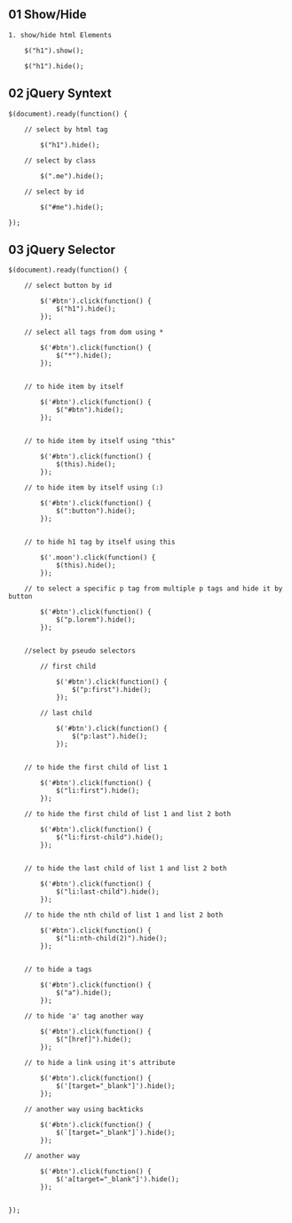 ## 01 Show/Hide

    1. show/hide html Elements

        $("h1").show();

        $("h1").hide();

## 02 jQuery Syntext

    $(document).ready(function() {

        // select by html tag 

            $("h1").hide();

        // select by class

            $(".me").hide();

        // select by id 

            $("#me").hide();
        
    });

## 03 jQuery Selector

    $(document).ready(function() {

        // select button by id

            $('#btn').click(function() {
                $("h1").hide();
            });

        // select all tags from dom using *

            $('#btn').click(function() {
                $("*").hide();
            });


        // to hide item by itself

            $('#btn').click(function() {
                $("#btn").hide();
            });


        // to hide item by itself using "this"

            $('#btn').click(function() {
                $(this).hide();
            });

        // to hide item by itself using (:)

            $('#btn').click(function() {
                $(":button").hide();
            });


        // to hide h1 tag by itself using this

            $('.moon').click(function() {
                $(this).hide();
            });

        // to select a specific p tag from multiple p tags and hide it by button 

            $('#btn').click(function() {
                $("p.lorem").hide();
            });


        //select by pseudo selectors

            // first child 

                $('#btn').click(function() {
                    $("p:first").hide();
                });

            // last child

                $('#btn').click(function() {
                    $("p:last").hide();
                });


        // to hide the first child of list 1

            $('#btn').click(function() {
                $("li:first").hide();
            });

        // to hide the first child of list 1 and list 2 both

            $('#btn').click(function() {
                $("li:first-child").hide();
            });


        // to hide the last child of list 1 and list 2 both

            $('#btn').click(function() {
                $("li:last-child").hide();
            });

        // to hide the nth child of list 1 and list 2 both

            $('#btn').click(function() {
                $("li:nth-child(2)").hide();
            });


        // to hide a tags

            $('#btn').click(function() {
                $("a").hide();
            });

        // to hide 'a' tag another way 

            $('#btn').click(function() {
                $("[href]").hide();
            });

        // to hide a link using it's attribute  

            $('#btn').click(function() {
                $('[target="_blank"]').hide();
            });

        // another way using backticks

            $('#btn').click(function() {
                $(`[target="_blank"]`).hide();
            });

        // another way

            $('#btn').click(function() {
                $('a[target="_blank"]').hide();
            });


    });
